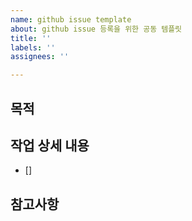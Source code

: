 ```yaml
---
name: github issue template
about: github issue 등록을 위한 공동 템플릿
title: ''
labels: ''
assignees: ''

---
```


## 목적
>
## 작업 상세 내용
- []
## 참고사항
